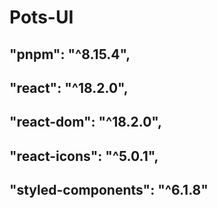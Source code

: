 # Pots-UI

## "pnpm": "^8.15.4",
## "react": "^18.2.0",
## "react-dom": "^18.2.0",
## "react-icons": "^5.0.1",
## "styled-components": "^6.1.8"
